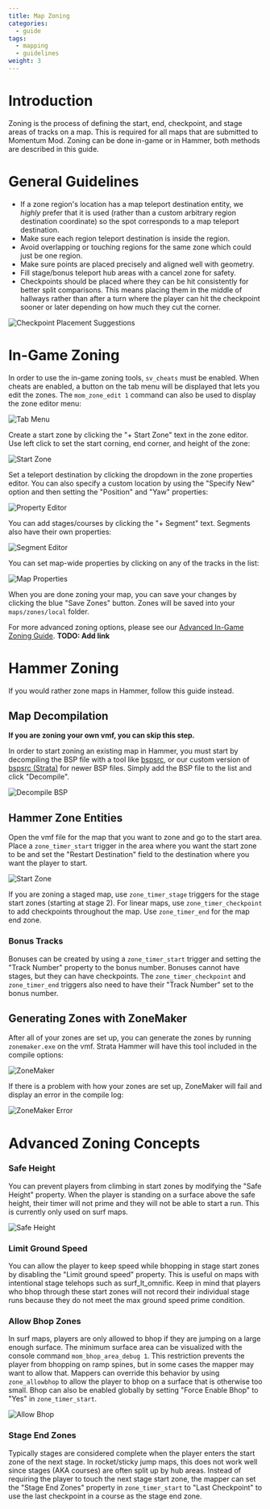 ```yaml
---
title: Map Zoning
categories:
  - guide
tags:
  - mapping
  - guidelines
weight: 3
---
```


# Introduction

Zoning is the process of defining the start, end, checkpoint, and stage areas of tracks on a map. This is required for
all maps that are submitted to Momentum Mod. Zoning can be done in-game or in Hammer, both methods are described in this
guide.

# General Guidelines

- If a zone region's location has a map teleport destination entity, we _highly_ prefer that it is used (rather than a
  custom arbitrary region destination coordinate) so the spot corresponds to a map teleport destination.
- Make sure each region teleport destination is inside the region.
- Avoid overlapping or touching regions for the same zone which could just be one region.
- Make sure points are placed precisely and aligned well with geometry.
- Fill stage/bonus teleport hub areas with a cancel zone for safety.
- Checkpoints should be placed where they can be hit consistently for better split comparisons. This means placing them
  in the middle of hallways rather than after a turn where the player can hit the checkpoint sooner or later depending
  on how much they cut the corner.

![Checkpoint Placement Suggestions](/images/map_porting/zoning_checkpoint_placement.png)

# In-Game Zoning

In order to use the in-game zoning tools, `sv_cheats` must be enabled. When cheats are enabled, a button on the tab menu
will be displayed that lets you edit the zones. The `mom_zone_edit 1` command can also be used to display the zone
editor menu:

![Tab Menu](/images/map_porting/editor_tab.png)

Create a start zone by clicking the "+ Start Zone" text in the zone editor. Use left click to set the start corning, end
corner, and height of the zone:

![Start Zone](/images/map_porting/create_zone.gif)

Set a teleport destination by clicking the dropdown in the zone properties editor. You can also specify a custom
location by using the "Specify New" option and then setting the "Position" and "Yaw" properties:

![Property Editor](/images/map_porting/editor_properties.png)

You can add stages/courses by clicking the "+ Segment" text. Segments also have their own properties:

![Segment Editor](/images/map_porting/editor_segment.png)

You can set map-wide properties by clicking on any of the tracks in the list:

![Map Properties](/images/map_porting/editor_track.png)

When you are done zoning your map, you can save your changes by clicking the blue "Save Zones" button. Zones will be
saved into your `maps/zones/local` folder.

For more advanced zoning options, please see our [Advanced In-Game Zoning Guide](). **TODO: Add link**

# Hammer Zoning

If you would rather zone maps in Hammer, follow this guide instead.

## Map Decompilation

**If you are zoning your own vmf, you can skip this step.**

In order to start zoning an existing map in Hammer, you must start by decompiling the BSP file with a tool like
[bspsrc](https://github.com/ata4/bspsrc/releases), or our custom version of
[bspsrc (Strata)](https://github.com/StrataSource/bspsrc/releases) for newer BSP files. Simply add the BSP file to the
list and click "Decompile".

![Decompile BSP](/images/map_porting/bspsrc.png)

## Hammer Zone Entities

Open the vmf file for the map that you want to zone and go to the start area. Place a `zone_timer_start` trigger in the
area where you want the start zone to be and set the "Restart Destination" field to the destination where you want the
player to start.

![Start Zone](/images/map_porting/start_zone.png)

If you are zoning a staged map, use `zone_timer_stage` triggers for the stage start zones (starting at stage 2). For
linear maps, use `zone_timer_checkpoint` to add checkpoints throughout the map. Use `zone_timer_end` for the map end
zone.

### Bonus Tracks

Bonuses can be created by using a `zone_timer_start` trigger and setting the "Track Number" property to the bonus
number. Bonuses cannot have stages, but they can have checkpoints. The `zone_timer_checkpoint` and `zone_timer_end`
triggers also need to have their "Track Number" set to the bonus number.

## Generating Zones with ZoneMaker

After all of your zones are set up, you can generate the zones by running `zonemaker.exe` on the vmf. Strata Hammer will
have this tool included in the compile options:

![ZoneMaker](/images/map_porting/zonemaker.png)

If there is a problem with how your zones are set up, ZoneMaker will fail and display an error in the compile log:

![ZoneMaker Error](/images/map_porting/zonemaker_error.png)

# Advanced Zoning Concepts

### Safe Height

You can prevent players from climbing in start zones by modifying the "Safe Height" property. When the player is
standing on a surface above the safe height, their timer will not prime and they will not be able to start a run. This
is currently only used on surf maps.

![Safe Height](/images/map_porting/safe_height.png)

### Limit Ground Speed

You can allow the player to keep speed while bhopping in stage start zones by disabling the "Limit ground speed"
property. This is useful on maps with intentional stage telehops such as surf_lt_omnific. Keep in mind that players who
bhop through these start zones will not record their individual stage runs because they do not meet the max ground speed
prime condition.

### Allow Bhop Zones

In surf maps, players are only allowed to bhop if they are jumping on a large enough surface. The minimum surface area
can be visualized with the console command `mom_bhop_area_debug 1`. This restriction prevents the player from bhopping
on ramp spines, but in some cases the mapper may want to allow that. Mappers can override this behavior by using
`zone_allowbhop` to allow the player to bhop on a surface that is otherwise too small. Bhop can also be enabled globally
by setting "Force Enable Bhop" to "Yes" in `zone_timer_start`.

![Allow Bhop](/images/map_porting/allowbhop.png)

### Stage End Zones

Typically stages are considered complete when the player enters the start zone of the next stage. In rocket/sticky jump
maps, this does not work well since stages (AKA courses) are often split up by hub areas. Instead of requiring the
player to touch the next stage start zone, the mapper can set the "Stage End Zones" property in `zone_timer_start` to
"Last Checkpoint" to use the last checkpoint in a course as the stage end zone.
